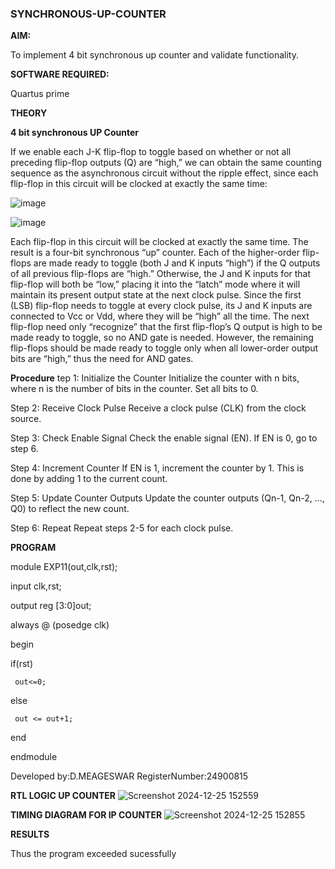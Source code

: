 ### SYNCHRONOUS-UP-COUNTER

**AIM:**

To implement 4 bit synchronous up counter and validate functionality.

**SOFTWARE REQUIRED:**

Quartus prime

**THEORY**

**4 bit synchronous UP Counter**

If we enable each J-K flip-flop to toggle based on whether or not all preceding flip-flop outputs (Q) are “high,” we can obtain the same counting sequence as the asynchronous circuit without the ripple effect, since each flip-flop in this circuit will be clocked at exactly the same time:

![image](https://github.com/naavaneetha/SYNCHRONOUS-UP-COUNTER/assets/154305477/d5db3fa0-e413-404c-b80e-b2f39d82e7e8)


![image](https://github.com/naavaneetha/SYNCHRONOUS-UP-COUNTER/assets/154305477/52cb61eb-d04b-442d-810c-31185a68410b)

Each flip-flop in this circuit will be clocked at exactly the same time.
The result is a four-bit synchronous “up” counter. Each of the higher-order flip-flops are made ready to toggle (both J and K inputs “high”) if the Q outputs of all previous flip-flops are “high.”
Otherwise, the J and K inputs for that flip-flop will both be “low,” placing it into the “latch” mode where it will maintain its present output state at the next clock pulse.
Since the first (LSB) flip-flop needs to toggle at every clock pulse, its J and K inputs are connected to Vcc or Vdd, where they will be “high” all the time.
The next flip-flop need only “recognize” that the first flip-flop’s Q output is high to be made ready to toggle, so no AND gate is needed.
However, the remaining flip-flops should be made ready to toggle only when all lower-order output bits are “high,” thus the need for AND gates.

**Procedure**
tep 1: Initialize the Counter
Initialize the counter with n bits, where n is the number of bits in the counter. Set all bits to 0.

Step 2: Receive Clock Pulse
Receive a clock pulse (CLK) from the clock source.

Step 3: Check Enable Signal
Check the enable signal (EN). If EN is 0, go to step 6.

Step 4: Increment Counter
If EN is 1, increment the counter by 1. This is done by adding 1 to the current count.

Step 5: Update Counter Outputs
Update the counter outputs (Qn-1, Qn-2, ..., Q0) to reflect the new count.

Step 6: Repeat
Repeat steps 2-5 for each clock pulse.



**PROGRAM**

module EXP11(out,clk,rst);

input clk,rst;

output reg [3:0]out;

always @ (posedge clk)

begin

   if(rst)
   
     out<=0;
   
   else 
   
     out <= out+1;
end

endmodule




Developed by:D.MEAGESWAR RegisterNumber:24900815


**RTL LOGIC UP COUNTER**
![Screenshot 2024-12-25 152559](https://github.com/user-attachments/assets/44075234-1de9-4e35-aa2c-3f19c20c7ad5)


**TIMING DIAGRAM FOR IP COUNTER**
![Screenshot 2024-12-25 152855](https://github.com/user-attachments/assets/3f25c70d-6318-47e6-b1f7-5563fffc05a1)



**RESULTS**

Thus the program exceeded sucessfully
